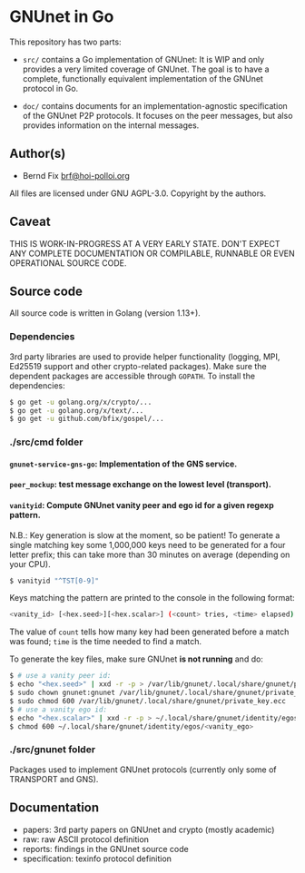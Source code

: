 # GNUnet in Go

This repository has two parts:

* `src/` contains a Go implementation of GNUnet: It is WIP and only provides a
very limited coverage of GNUnet. The goal is to have a complete, functionally
equivalent implementation of the GNUnet protocol in Go.

* `doc/` contains documents for an implementation-agnostic specification of the
GNUnet P2P protocols. It focuses on the peer messages, but also provides
information on the internal messages.

## Author(s)
 * Bernd Fix <brf@hoi-polloi.org>

All files are licensed under GNU AGPL-3.0. Copyright by the authors.

## Caveat

THIS IS WORK-IN-PROGRESS AT A VERY EARLY STATE. DON'T EXPECT ANY COMPLETE
DOCUMENTATION OR COMPILABLE, RUNNABLE OR EVEN OPERATIONAL SOURCE CODE.

## Source code

All source code is written in Golang (version 1.13+).

### Dependencies

3rd party libraries are used to provide helper functionality (logging, MPI,
Ed25519 support and other crypto-related packages). Make sure the dependent
packages are accessible through `GOPATH`. To install the dependencies:

```bash
$ go get -u golang.org/x/crypto/...
$ go get -u golang.org/x/text/...
$ go get -u github.com/bfix/gospel/...
```

### ./src/cmd folder


#### `gnunet-service-gns-go`: Implementation of the GNS service.

#### `peer_mockup`: test message exchange on the lowest level (transport).

#### `vanityid`: Compute GNUnet vanity peer and ego id for a given regexp pattern.

N.B.: Key generation is slow at the moment, so be patient! To generate a single
matching key some 1,000,000 keys need to be generated for a four letter prefix;
this can take more than 30 minutes on average (depending on your CPU).

```bash
$ vanityid "^TST[0-9]"
```

Keys matching the pattern are printed to the console in the following format:

```bash
<vanity_id> [<hex.seed>][<hex.scalar>] (<count> tries, <time> elapsed)
```
The value of `count` tells how many key had been generated before a match was
found; `time` is the time needed to find a match.

To generate the key files, make sure GNUnet **is not running** and do: 

```bash
$ # use a vanity peer id:
$ echo "<hex.seed>" | xxd -r -p > /var/lib/gnunet/.local/share/gnunet/private_key.ecc
$ sudo chown gnunet:gnunet /var/lib/gnunet/.local/share/gnunet/private_key.ecc
$ sudo chmod 600 /var/lib/gnunet/.local/share/gnunet/private_key.ecc
$ # use a vanity ego id:
$ echo "<hex.scalar>" | xxd -r -p > ~/.local/share/gnunet/identity/egos/<vanity_ego>
$ chmod 600 ~/.local/share/gnunet/identity/egos/<vanity_ego>
```
### ./src/gnunet folder

Packages used to implement GNUnet protocols (currently only some of TRANSPORT
and GNS).

## Documentation

* papers: 3rd party papers on GNUnet and crypto (mostly academic)
* raw: raw ASCII protocol definition
* reports: findings in the GNUnet source code
* specification: texinfo protocol definition


